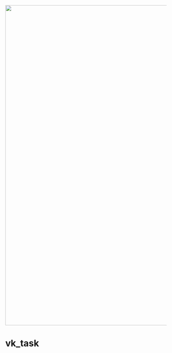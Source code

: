 <p align="center"><a href="https://laravel.com" target="_blank"><img src="https://imgur.com/a/6eW194H" width="1000" height="1000"></a></p>


# vk_task
